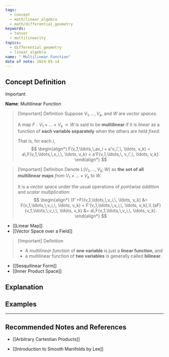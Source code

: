 ```yaml
---
tags:
  - concept
  - math/linear_algebra
  - math/differential_geometry
keywords:
  - tensor
  - multilinearity
topics:
  - differential_geometry
  - linear_algebra
name: " Multilinear Function"
date of note: 2024-05-14
---
```


## Concept Definition

>[!important]
>**Name**: Multilinear Function

>[!important] Definition
>Suppose $V_1,\ldots,V_k$, and $W$ are *vector spaces*. 
>
>A map $F: V_1\times \ldots \times V_k \rightarrow W$ is said to be **multilinear** if it is *linear* as a function of **each variable separately** when the others are held *fixed*: 
>
>That is, for each $i$,
>$$
> \begin{align*}
> F(v_1,\ldots,\,av_i + a'v_i',\, \ldots, v_k) = a\,F(v_1,\ldots,\,v_i,\, \ldots, v_k)  + a'F(v_1,\ldots,\, v_i',\, \ldots, v_k).
> \end{align*} 
>$$ 



>[!important] Definition
>Denote $L(V_1,\ldots,V_k ; W)$ as **the set of all multilinear maps** *from* $V_1\times \ldots \times V_k$ to $W$. 
>
>It is a *vector space* under the usual operations of *pointwise addition* and *scalar multiplication*:
>$$
> \begin{align*}
> (F'+F)(v_1,\ldots,\,v_i,\, \ldots, v_k) &= F(v_1,\ldots,\,v_i,\, \ldots, v_k)  +  F'(v_1,\ldots,\,v_i,\, \ldots, v_k),\\
> (aF)(v_1,\ldots,\,v_i,\, \ldots, v_k)  &= a\,F(v_1,\ldots,\,v_i,\, \ldots, v_k).
> \end{align*}
>$$ 

- [[Linear Map]]
- [[Vector Space over a Field]]


>[!important] Definition
>- A *multilinear function* of **one variable** is just a **linear function**, and 
>- a multilinear function of **two variables** is generally called **bilinear**.

- [[Sesquilinear Form]]
- [[Inner Product Space]]

## Explanation


## Examples





-----------
##  Recommended Notes and References

- [[Arbitrary Cartestian Products]]

- [[Introduction to Smooth Manifolds by Lee]]
